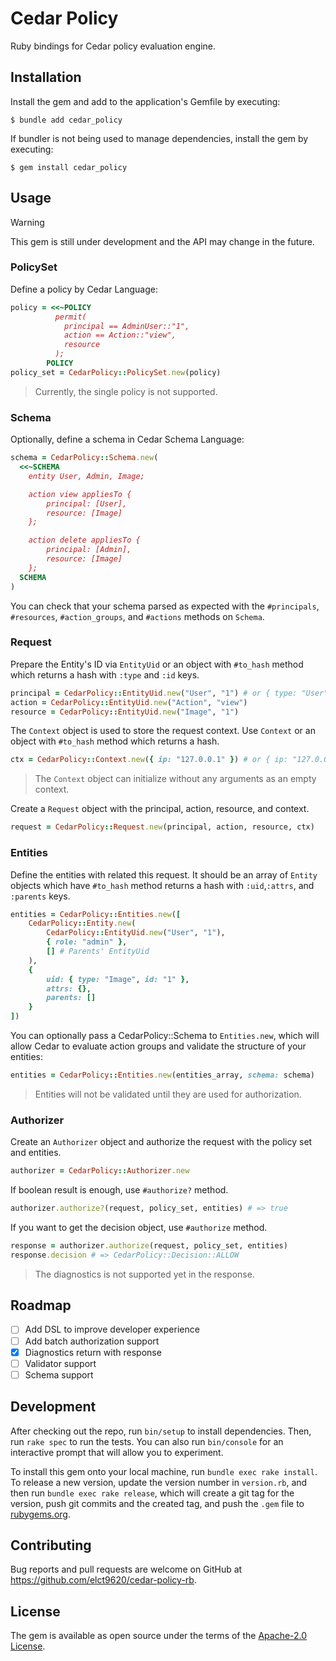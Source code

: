 Cedar Policy
===

Ruby bindings for Cedar policy evaluation engine.

## Installation

Install the gem and add to the application's Gemfile by executing:

    $ bundle add cedar_policy

If bundler is not being used to manage dependencies, install the gem by executing:

    $ gem install cedar_policy

## Usage

> [!WARNING]
> This gem is still under development and the API may change in the future.

### PolicySet

Define a policy by Cedar Language:

```ruby
policy = <<~POLICY
          permit(
            principal == AdminUser::"1",
            action == Action::"view",
            resource
          );
        POLICY
policy_set = CedarPolicy::PolicySet.new(policy)
```

> Currently, the single policy is not supported.

### Schema

Optionally, define a schema in Cedar Schema Language:

```ruby
schema = CedarPolicy::Schema.new(
  <<~SCHEMA
    entity User, Admin, Image;

    action view appliesTo {
        principal: [User],
        resource: [Image]
    };

    action delete appliesTo {
        principal: [Admin],
        resource: [Image]
    };
  SCHEMA
)
```

You can check that your schema parsed as expected with the `#principals`, `#resources`, `#action_groups`, and `#actions` methods on `Schema`.

### Request

Prepare the Entity's ID via `EntityUid` or an object with `#to_hash` method which returns a hash with `:type` and `:id` keys.

```ruby
principal = CedarPolicy::EntityUid.new("User", "1") # or { type: "User", id: "1" }
action = CedarPolicy::EntityUid.new("Action", "view")
resource = CedarPolicy::EntityUid.new("Image", "1")
```

The `Context` object is used to store the request context. Use `Context` or an object with `#to_hash` method which returns a hash.

```ruby
ctx = CedarPolicy::Context.new({ ip: "127.0.0.1" }) # or { ip: "127.0.0.1" }
```
> The `Context` object can initialize without any arguments as an empty context.

Create a `Request` object with the principal, action, resource, and context.

```ruby
request = CedarPolicy::Request.new(principal, action, resource, ctx)
```

### Entities

Define the entities with related this request. It should be an array of `Entity` objects which have `#to_hash` method returns a hash with `:uid`,`:attrs`, and `:parents` keys.

```ruby
entities = CedarPolicy::Entities.new([
    CedarPolicy::Entity.new(
        CedarPolicy::EntityUid.new("User", "1"),
        { role: "admin" },
        [] # Parents' EntityUid
    ),
    {
        uid: { type: "Image", id: "1" },
        attrs: {},
        parents: []
    }
])
```

You can optionally pass a CedarPolicy::Schema to `Entities.new`, which will allow Cedar to evaluate action groups and validate the structure of your entities:

```ruby
entities = CedarPolicy::Entities.new(entities_array, schema: schema)
```

> Entities will not be validated until they are used for authorization.

### Authorizer

Create an `Authorizer` object and authorize the request with the policy set and entities.

```ruby
authorizer = CedarPolicy::Authorizer.new
```

If boolean result is enough, use `#authorize?` method.

```ruby
authorizer.authorize?(request, policy_set, entities) # => true
```

If you want to get the decision object, use `#authorize` method.

```ruby
response = authorizer.authorize(request, policy_set, entities)
response.decision # => CedarPolicy::Decision::ALLOW
```

> The diagnostics is not supported yet in the response.

## Roadmap

* [ ] Add DSL to improve developer experience
* [ ] Add batch authorization support
* [x] Diagnostics return with response
* [ ] Validator support
* [ ] Schema support

## Development

After checking out the repo, run `bin/setup` to install dependencies. Then, run `rake spec` to run the tests. You can also run `bin/console` for an interactive prompt that will allow you to experiment.

To install this gem onto your local machine, run `bundle exec rake install`. To release a new version, update the version number in `version.rb`, and then run `bundle exec rake release`, which will create a git tag for the version, push git commits and the created tag, and push the `.gem` file to [rubygems.org](https://rubygems.org).

## Contributing

Bug reports and pull requests are welcome on GitHub at https://github.com/elct9620/cedar-policy-rb.

## License

The gem is available as open source under the terms of the [Apache-2.0 License](https://opensource.org/license/apache-2-0).
